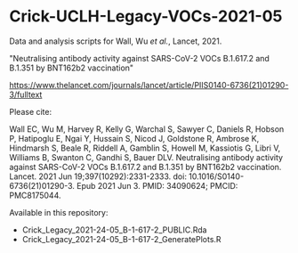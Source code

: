 # Crick-UCLH-Legacy-VOCs-2021-05
Data and analysis scripts for Wall, Wu _et al._, Lancet, 2021.

"Neutralising antibody activity against SARS-CoV-2 VOCs B.1.617.2 and B.1.351 by BNT162b2 vaccination"

https://www.thelancet.com/journals/lancet/article/PIIS0140-6736(21)01290-3/fulltext

Please cite:

Wall EC, Wu M, Harvey R, Kelly G, Warchal S, Sawyer C, Daniels R, Hobson P, Hatipoglu E, Ngai Y, Hussain S, Nicod J, Goldstone R, Ambrose K, Hindmarsh S, Beale R, Riddell A, Gamblin S, Howell M, Kassiotis G, Libri V, Williams B, Swanton C, Gandhi S, Bauer DLV. Neutralising antibody activity against SARS-CoV-2 VOCs B.1.617.2 and B.1.351 by BNT162b2 vaccination. Lancet. 2021 Jun 19;397(10292):2331-2333. doi: 10.1016/S0140-6736(21)01290-3. Epub 2021 Jun 3. PMID: 34090624; PMCID: PMC8175044.

Available in this repository:
 * Crick_Legacy_2021-24-05_B-1-617-2_PUBLIC.Rda
 * Crick_Legacy_2021-24-05_B-1-617-2_GeneratePlots.R
